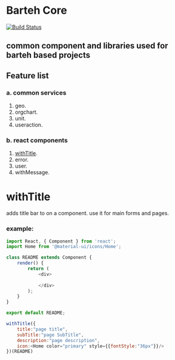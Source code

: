 # Barteh Core

[![Build Status](https://travis-ci.org/barteh/core.svg?branch=master)](https://travis-ci.org/barteh/core)

## common component and libraries used for barteh based projects


## Feature list

###  a. common services
1. geo.
2. orgchart.
3. unit.
4. useraction.

### b. react components
1. [withTitle](#withTitle).
2. error.
3. user.
4. withMessage.

# withTitle

adds title bar to on a component. use it for main forms and pages.

### example:
```js
import React, { Component } from 'react';
import Home from '@material-ui/icons/Home';

class README extends Component {
    render() {
        return (
            <div>
                
            </div>
        );
    }
}

export default README;

withTitle({
    title:"page title",
    subTitle:"page SubTitle",
    description:"page description",
    icon:<Home color="primary" style={{fontStyle:"36px"}}/>
})(README)

```


